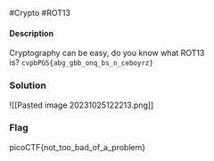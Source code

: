 #Crypto #ROT13 
#### Description
Cryptography can be easy, do you know what ROT13 is? `cvpbPGS{abg_gbb_onq_bs_n_ceboyrz}`

### Solution
![[Pasted image 20231025122213.png]]

### Flag
picoCTF{not_too_bad_of_a_problem}